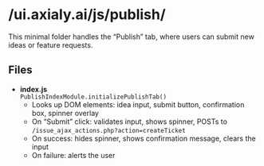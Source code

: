 # /ui.axialy.ai/js/publish/

This minimal folder handles the “Publish” tab, where users can submit new ideas or feature requests.

## Files

- **index.js**  
  `PublishIndexModule.initializePublishTab()`  
  - Looks up DOM elements: idea input, submit button, confirmation box, spinner overlay  
  - On “Submit” click: validates input, shows spinner, POSTs to `/issue_ajax_actions.php?action=createTicket`  
  - On success: hides spinner, shows confirmation message, clears the input  
  - On failure: alerts the user  
